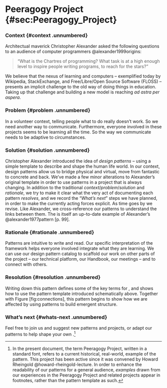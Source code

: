 ---
---

Peeragogy Project {#sec:Peeragogy_Project}
=================

### Context {#context .unnumbered}

Architectual maverick Christopher Alexander asked the following
questions to an audience of computer programmers @alexander1999origins:

> “What is the Chartres of programming? What task is at a high enough
> level to inspire people writing programs, to reach for the stars?”

We believe that the nexus of learning and computers – exemplified today
by Wikipedia, StackExchange, and Free/Libre/Open Source Software (FLOSS)
– presents an implicit challenge to the old way of doing things in
education. Taking up that challenge and building a new model is reaching
*ad astra per aspera*.

### Problem {#problem .unnumbered}

In a volunteer context, telling people what to do really doesn’t work.
So we need another way to communicate. Furthermore, everyone involved in
these projects seems to be learning all the time. So the way we
communicate needs to be adaptive to circumstances.

### Solution {#solution .unnumbered}

Christopher Alexander introduced the idea of *design patterns* – using a
simple template to describe and shape the human life world. In our
context, design patterns allow us to bridge physical and virtual, move
from fantastic to concrete and back. We’ve made a few minor alterations
to Alexander’s original template in order to use patterns in a project
that is always changing. In addition to the traditional
*context*/*problem*/*solution* and *rationale*, we try to make it clear
what the very act of documenting each pattern *resolves*, and we record
the “*What’s next*” steps we have planned, in order to make the
currently acting forces explicit. As time goes by we revise. Like
Alexander, we cross-reference our patterns to understand the links
between them. The is itself an up-to-date example of Alexander’s
@alexander1977pattern [p. 99].

### Rationale {#rationale .unnumbered}

Patterns are intuitive to write and read. Our specific interpretation of
the framework helps everyone involved integrate what they are learning.
We can use our design pattern catalog to scaffold our work on other
parts of the project – our technical platform, our Handbook, our
meetings – and to connect with others.

### Resolution {#resolution .unnumbered}

Writing down this pattern defines some of the key terms for , and shows
how to use the pattern template introduced schematically above. Together
with Figure [fig:connections], this pattern begins to show how we are
affected by using patterns to build emergent structure.

### What’s next {#whats-next .unnumbered}

Feel free to join us and suggest new patterns and projects, or adapt our
patterns to help shape your own .[^1]

[^1]: In the present document, the term Peeragogy Project, written in a
    standard font, refers to a current historical, real-world, example
    of the pattern. This project has been active since it was convened
    by Howard Rheingold @howard-rheingold-lecture. In order to enhance
    the readability of our patterns for a general audience, *examples*
    drawn from our experiences in the Peeragogy Project and related
    projects appear in footnotes, rather than the pattern template as
    such.

